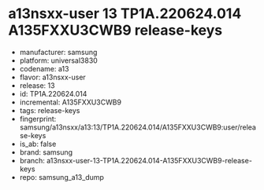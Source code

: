 # a13nsxx-user 13 TP1A.220624.014 A135FXXU3CWB9 release-keys
- manufacturer: samsung
- platform: universal3830
- codename: a13
- flavor: a13nsxx-user
- release: 13
- id: TP1A.220624.014
- incremental: A135FXXU3CWB9
- tags: release-keys
- fingerprint: samsung/a13nsxx/a13:13/TP1A.220624.014/A135FXXU3CWB9:user/release-keys
- is_ab: false
- brand: samsung
- branch: a13nsxx-user-13-TP1A.220624.014-A135FXXU3CWB9-release-keys
- repo: samsung_a13_dump
